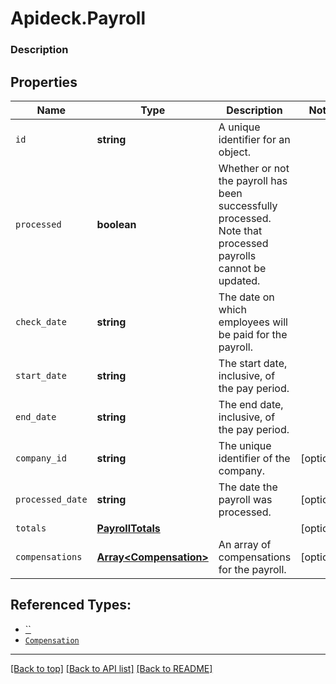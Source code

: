 # Apideck.Payroll

### Description

## Properties
Name | Type | Description | Notes
------------ | ------------- | ------------- | -------------
`id` | **string** | A unique identifier for an object. | 
`processed` | **boolean** | Whether or not the payroll has been successfully processed. Note that processed payrolls cannot be updated. | 
`check_date` | **string** | The date on which employees will be paid for the payroll. | 
`start_date` | **string** | The start date, inclusive, of the pay period. | 
`end_date` | **string** | The end date, inclusive, of the pay period. | 
`company_id` | **string** | The unique identifier of the company. | [optional] 
`processed_date` | **string** | The date the payroll was processed. | [optional] 
`totals` | [**PayrollTotals**](.md) |  | [optional] 
`compensations` | [**Array&lt;Compensation&gt;**](Compensation.md) | An array of compensations for the payroll. | [optional] 





## Referenced Types:







* [``](.md)
* [`Compensation`](Compensation.md)

---

[[Back to top]](#) [[Back to API list]](../../../../README.md#documentation-for-api-endpoints) [[Back to README]](../../../../README.md)


